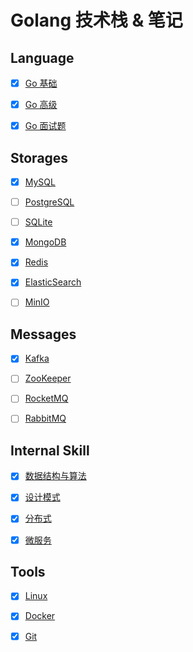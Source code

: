# Golang 技术栈 & 笔记



## Language

- [x] [Go 基础](GoBasic.md)

- [x] [Go 高级](GoAdvanced.md)

- [x] [Go 面试题](GoInterview.md)



## Storages

- [x] [MySQL](MySQL_3306.md)

- [ ] [PostgreSQL](PostgreSQL_5432.md)

- [ ] [SQLite](SQLite.md)

- [x] [MongoDB](MongoDB_27017.md)

- [x] [Redis](Redis_6379.md)

- [x] [ElasticSearch](ElasticSearch.md)

- [ ] [MinIO](MinIO_9000.md)



## Messages

- [x] [Kafka](Kafka_9092.md)

- [ ] [ZooKeeper](zookeeper_2181.md)

- [ ] [RocketMQ](RocketMQ_9876.md)

- [ ] [RabbitMQ](rabbitmq_4369.md)



## Internal Skill

- [x] [数据结构与算法](Algorithm.md)

- [x] [设计模式](DesignPattern.md)

- [x] [分布式](Distributed.md)

- [x] [微服务](MicroService.md)



## Tools

- [x] [Linux](Linux.md)

- [x] [Docker](Docker.md)

- [x] [Git](Git.md)

  

